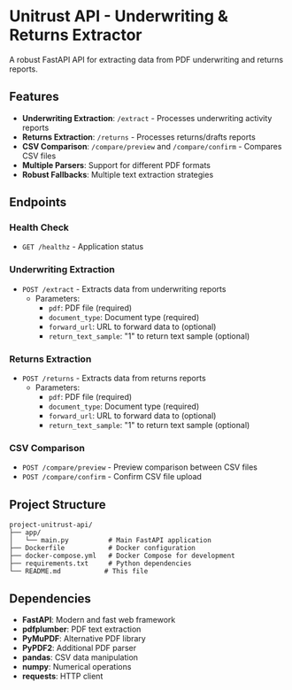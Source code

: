 # Unitrust API - Underwriting & Returns Extractor

A robust FastAPI API for extracting data from PDF underwriting and returns reports.

## Features

- **Underwriting Extraction**: `/extract` - Processes underwriting activity reports
- **Returns Extraction**: `/returns` - Processes returns/drafts reports
- **CSV Comparison**: `/compare/preview` and `/compare/confirm` - Compares CSV files
- **Multiple Parsers**: Support for different PDF formats
- **Robust Fallbacks**: Multiple text extraction strategies

## Endpoints

### Health Check
- `GET /healthz` - Application status

### Underwriting Extraction
- `POST /extract` - Extracts data from underwriting reports
  - Parameters:
    - `pdf`: PDF file (required)
    - `document_type`: Document type (required)
    - `forward_url`: URL to forward data to (optional)
    - `return_text_sample`: "1" to return text sample (optional)

### Returns Extraction
- `POST /returns` - Extracts data from returns reports
  - Parameters:
    - `pdf`: PDF file (required)
    - `document_type`: Document type (required)
    - `forward_url`: URL to forward data to (optional)
    - `return_text_sample`: "1" to return text sample (optional)

### CSV Comparison
- `POST /compare/preview` - Preview comparison between CSV files
- `POST /compare/confirm` - Confirm CSV file upload

## Project Structure

```
project-unitrust-api/
├── app/
│   └── main.py          # Main FastAPI application
├── Dockerfile           # Docker configuration
├── docker-compose.yml   # Docker Compose for development
├── requirements.txt     # Python dependencies
└── README.md           # This file
```

## Dependencies

- **FastAPI**: Modern and fast web framework
- **pdfplumber**: PDF text extraction
- **PyMuPDF**: Alternative PDF library
- **PyPDF2**: Additional PDF parser
- **pandas**: CSV data manipulation
- **numpy**: Numerical operations
- **requests**: HTTP client
